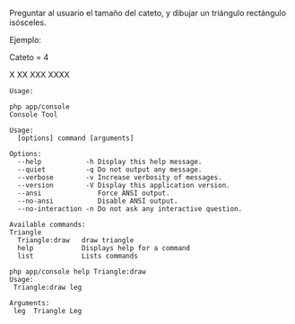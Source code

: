 Preguntar al usuario el tamaño del cateto, y dibujar un triángulo rectángulo isósceles.

Ejemplo:

Cateto = 4

X
XX
XXX
XXXX


```
Usage:

php app/console
Console Tool

Usage:
  [options] command [arguments]

Options:
  --help           -h Display this help message.
  --quiet          -q Do not output any message.
  --verbose        -v Increase verbosity of messages.
  --version        -V Display this application version.
  --ansi              Force ANSI output.
  --no-ansi           Disable ANSI output.
  --no-interaction -n Do not ask any interactive question.

Available commands:
Triangle
  Triangle:draw   draw triangle
  help            Displays help for a command
  list            Lists commands
```

```
php app/console help Triangle:draw
Usage:
 Triangle:draw leg

Arguments:
 leg  Triangle Leg
```